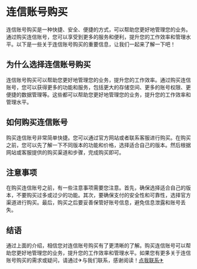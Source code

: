 # 连信账号购买

连信账号购买是一种快捷、安全、便捷的方式，可以帮助您更好地管理您的业务。通过购买连信账号，您可以享受到更多的服务和便利，提升您的工作效率和管理水平。以下是一些关于连信账号购买的重要信息，让我们一起来了解一下吧！

## 为什么选择连信账号购买

连信账号购买可以帮助您更好地管理您的业务，提升您的工作效率。通过购买连信账号，您可以获得更多的功能和服务，包括更大的存储空间、更多的账号权限、更便捷的数据管理等。这些都可以帮助您更好地管理您的业务，提升您的工作效率和管理水平。

## 如何购买连信账号

购买连信账号非常简单快捷。您可以通过官方网站或者联系客服进行购买。在购买之前，您可以先了解一下不同版本的功能和价格，选择适合自己的版本。然后根据网站或客服提供的购买渠道和步骤，完成购买即可。

## 注意事项

在购买连信账号之前，有一些注意事项需要您注意。首先，确保选择适合自己的版本，不要购买过多或过少的功能。其次，要确保支付的安全性和可靠性，选择官方渠道进行购买。最后，购买之后要妥善保管好账号信息，避免信息泄露和账号丢失。

## 结语

通过上面的介绍，相信您对连信账号购买有了更清晰的了解。购买连信账号可以帮助您更好地管理您的业务，提升您的工作效率和管理水平。如果您有更多关于连信账号购买的需求或疑问，请通过✈与我们联系，感谢阅读！[点我联系✈](https://u.G208.com)